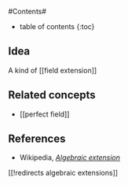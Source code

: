 
#Contents#
* table of contents
{:toc}

## Idea

A kind of [[field extension]]

## Related concepts

* [[perfect field]]


## References

* Wikipedia, _[Algebraic extension](http://en.wikipedia.org/wiki/Algebraic_extension)_

[[!redirects algebraic extensions]]

